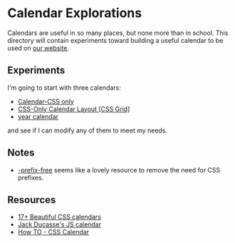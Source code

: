 # Calendar Explorations

Calendars are useful in so many places, but none more than in school. This
directory will contain experiments toward building a useful calendar to be
used on [our website](https://ict.gctaa.net/).


## Experiments

I'm going to start with three calendars:

* [Calendar-CSS only](https://codepen.io/alvarotrigo/pen/xxYVrmK)
* [CSS-Only Calendar Layout &lsqb;CSS Grid&rsqb;](https://codepen.io/alvarotrigo/pen/KKQzvdr)
* [year calendar](https://codepen.io/alvarotrigo/pen/GRQZvRE)

and see if I can modify any of them to meet my needs.


## Notes

* [-prefix-free](https://projects.verou.me/prefixfree/) seems like a lovely
  resource to remove the need for CSS prefixes.

## Resources

* [17+ Beautiful CSS calendars](https://alvarotrigo.com/blog/css-calendar/)
* [Jack Ducasse's JS calendar](https://github.com/jackducasse/caleandar)
* [How TO - CSS Calendar](https://www.w3schools.com/howto/howto_css_calendar.asp)
